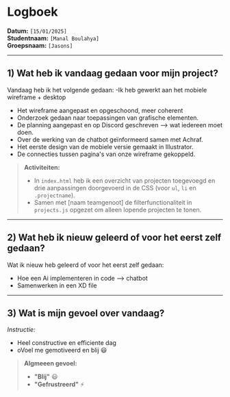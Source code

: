 # Logboek

**Datum:** `[15/01/2025]`  
**Studentnaam:** `[Manal Boulahya]`  
**Groepsnaam:** `[Jasons]`

---

## 1) Wat heb ik vandaag gedaan voor mijn project?

Vandaag heb ik het volgende gedaan:
-Ik heb gewerkt aan het mobiele wireframe + desktop 
- Het wireframe aangepast en opgeschoond, meer coherent
- Onderzoek gedaan naar toepassingen van grafische elementen. 
- De planning aangepast en op Discord geschreven --> wat iedereen moet doen.
- Over de werking van de chatbot geïnformeerd samen met Achraf.
- Het eerste design van de mobiele versie gemaakt in Illustrator.
- De connecties tussen pagina's van onze wireframe gekoppeld.


> **Activiteiten:**  
> - In `index.html` heb ik een overzicht van projecten toegevoegd en drie aanpassingen doorgevoerd in de CSS (voor `ul`, `li` en `.projectname`).  
> - Samen met [naam teamgenoot] de filterfunctionaliteit in `projects.js` opgezet om alleen lopende projecten te tonen.

---
## 2) Wat heb ik nieuw geleerd of voor het eerst zelf gedaan?

Wat ik nieuw heb geleerd of voor het eerst zelf gedaan:
-	Hoe een Ai implementeren in code --> chatbot
-	Samenwerken in een XD file 

---

## 3) Wat is mijn gevoel over vandaag?

*Instructie:*  
- Heel constructive en efficiente dag
- oVoel me gemotiveerd en blij :smiley: 


> **Algmeeen gevoel:**  
> - **"Blij"** :smiley:  
> - **"Gefrustreerd"** :zap:




